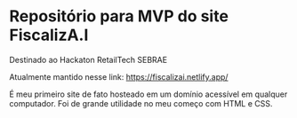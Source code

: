 # Repositório para MVP do site FiscalizA.I
Destinado ao Hackaton RetailTech SEBRAE

Atualmente mantido nesse link:
https://fiscalizai.netlify.app/

É meu primeiro site de fato hosteado em um domínio acessível em qualquer computador.
Foi de grande utilidade no meu começo com HTML e CSS.

